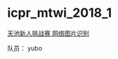 # icpr_mtwi_2018_1
[天池新人挑战赛 网络图片识别](https://tianchi.aliyun.com/competition/entrance/231684/information)

队员：
yubo
